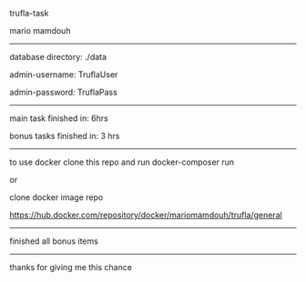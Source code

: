 trufla-task

mario mamdouh

------------------------------------

database directory: ./data

admin-username: TruflaUser

admin-password: TruflaPass

------------------------------------

main task finished in: 6hrs

bonus tasks finished in: 3 hrs

------------------------------------

to use docker clone this repo and run docker-composer run

or

clone docker image repo

https://hub.docker.com/repository/docker/mariomamdouh/trufla/general

------------------------------------

finished all bonus items

------------------------------------

thanks for giving me this chance
